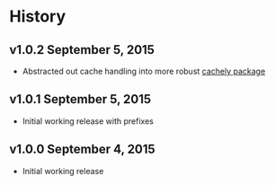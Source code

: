 # History

## v1.0.2 September 5, 2015
- Abstracted out cache handling into more robust [cachely package](https://github.com/bevry/cachely)

## v1.0.1 September 5, 2015
- Initial working release with prefixes

## v1.0.0 September 4, 2015
- Initial working release
